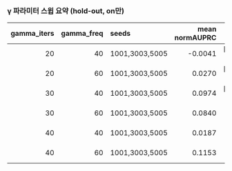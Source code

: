 ### γ 파라미터 스윕 요약 (hold-out, on만)

| gamma_iters | gamma_freq | seeds | mean normAUPRC | 95% CI | n |
|---:|---:|:---|---:|:---:|---:|
| 20 | 40 | 1001,3003,5005 | -0.0041 | [-0.0189, 0.0046] | 3 |
| 20 | 60 | 1001,3003,5005 | 0.0270 | [-0.0050, 0.0720] | 3 |
| 30 | 40 | 1001,3003,5005 | 0.0974 | [-0.0301, 0.2479] | 3 |
| 30 | 60 | 1001,3003,5005 | 0.0840 | [0.0018, 0.1318] | 3 |
| 40 | 40 | 1001,3003,5005 | 0.0187 | [0.0002, 0.0367] | 3 |
| 40 | 60 | 1001,3003,5005 | 0.1153 | [0.0906, 0.1296] | 3 |